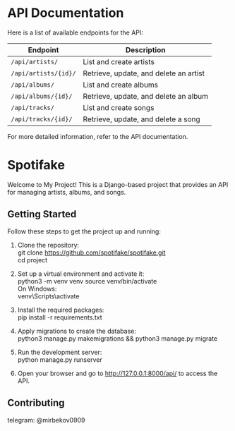 # API Documentation

Here is a list of available endpoints for the API:

| Endpoint             | Description                     |
|----------------------|---------------------------------|
| `/api/artists/`      | List and create artists         |
| `/api/artists/{id}/` | Retrieve, update, and delete an artist |
| `/api/albums/`       | List and create albums          |
| `/api/albums/{id}/`  | Retrieve, update, and delete an album |
| `/api/tracks/`       | List and create songs           |
| `/api/tracks/{id}/`  | Retrieve, update, and delete a song |

For more detailed information, refer to the API documentation.

# Spotifake

Welcome to My Project! This is a Django-based project that provides an API for managing artists, albums, and songs.

## Getting Started

Follow these steps to get the project up and running:

1. Clone the repository:<br>
    git clone https://github.com/spotifake/spotifake.git <br>
    cd project
2. Set up a virtual environment and activate it: <br>
    python3 -m venv venv
    source venv/bin/activate <br> On Windows: <br>venv\Scripts\activate
3. Install the required packages: <br>pip install -r requirements.txt
4. Apply migrations to create the database: <br>python3 manage.py makemigrations && python3 manage.py migrate
5. Run the development server: <br>python manage.py runserver

6. Open your browser and go to http://127.0.0.1:8000/api/ to access the API.

## Contributing

telegram: @mirbekov0909


